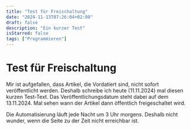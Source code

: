 ```yaml
---
title: "Test für Freischaltung"
date: "2024-11-13T07:26:04+02:00"
draft: false
description: "Ein kurzer Test"
isStarred: false
tags: ["Programmieren"]
---
```

# Test für Freischaltung
Mir ist aufgefallen, dass Artikel, die Vordatiert sind, nicht sofort veröffentlicht werden.
Deshalb schreibe ich heute (11.11.2024) mal diesen kurzen Test-Text.
Das Veröffentlichungsdatum steht dabei auf dem 13.11.2024.
Mal sehen wann der Artikel dann öffentlich freigeschaltet wird.

Die Automatisierung läuft jede Nacht um 3 Uhr morgens.
Deshalb nicht wunder, wenn die Seite zu der Zeit nicht erreichbar ist.